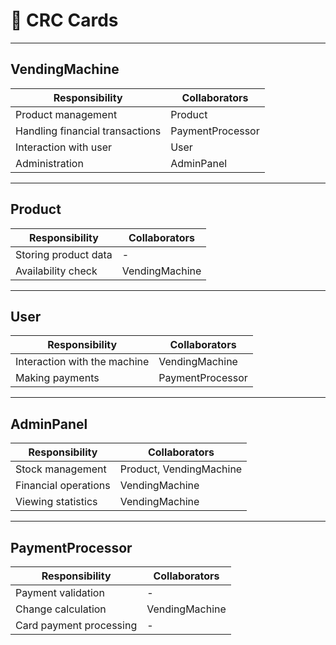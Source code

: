 # 🧩 CRC Cards

---

## VendingMachine

| **Responsibility**              | **Collaborators** |
|---------------------------------|-------------------|
| Product management              | Product           |
| Handling financial transactions | PaymentProcessor  |
| Interaction with user           | User              |
| Administration                  | AdminPanel        |

---

## Product

| **Responsibility**   | **Collaborators** |
|----------------------|-------------------|
| Storing product data | -                 |
| Availability check   | VendingMachine    |

---

## User

| **Responsibility**           | **Collaborators** |
|------------------------------|-------------------|
| Interaction with the machine | VendingMachine    |
| Making payments              | PaymentProcessor  |

---

## AdminPanel

| **Responsibility**   | **Collaborators**       |
|----------------------|-------------------------|
| Stock management     | Product, VendingMachine |
| Financial operations | VendingMachine          |
| Viewing statistics   | VendingMachine          |

---

## PaymentProcessor

| **Responsibility**      | **Collaborators** |
|-------------------------|-------------------|
| Payment validation      | -                 |
| Change calculation      | VendingMachine    |
| Card payment processing | -                 |